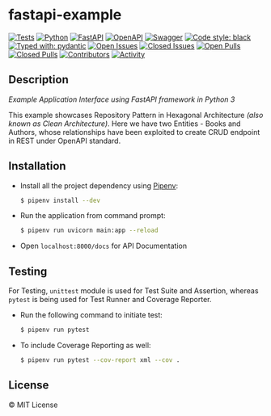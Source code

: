# fastapi-example

[![Tests](https://github.com/Progyan1997/fastapi-example/actions/workflows/tests.yml/badge.svg)](https://github.com/Progyan1997/fastapi-example/actions/workflows/tests.yml)
[![Python](https://img.shields.io/badge/python-3670A0?style=for-the-badge&logo=python&logoColor=ffdd54)](https://docs.python.org/3/)
[![FastAPI](https://img.shields.io/badge/FastAPI-005571?style=for-the-badge&logo=fastapi)](https://fastapi.tiangolo.com/)
[![OpenAPI](https://img.shields.io/badge/openapi-6BA539?style=for-the-badge&logo=openapi-initiative&logoColor=fff)](https://www.openapis.org/)
[![Swagger](https://img.shields.io/badge/-Swagger-%23Clojure?style=for-the-badge&logo=swagger&logoColor=white)](https://swagger.io/)
[![Code style: black](https://img.shields.io/badge/code%20style-black-000000.svg?style=for-the-badge)](https://black.readthedocs.io/en/stable/)
[![Typed with: pydantic](https://img.shields.io/badge/typed%20with-pydantic-BA600F.svg?style=for-the-badge)](https://black.readthedocs.io/en/stable/)
[![Open Issues](https://img.shields.io/github/issues-raw/Progyan1997/fastapi-example?style=for-the-badge)](https://github.com/Progyan1997/fastapi-example/issues)
[![Closed Issues](https://img.shields.io/github/issues-closed-raw/Progyan1997/fastapi-example?style=for-the-badge)](https://github.com/Progyan1997/fastapi-example/issues?q=is%3Aissue+is%3Aclosed)
[![Open Pulls](https://img.shields.io/github/issues-pr-raw/Progyan1997/fastapi-example?style=for-the-badge)](https://github.com/Progyan1997/fastapi-example/pulls)
[![Closed Pulls](https://img.shields.io/github/issues-pr-closed-raw/Progyan1997/fastapi-example?style=for-the-badge)](https://github.com/Progyan1997/fastapi-example/pulls?q=is%3Apr+is%3Aclosed)
[![Contributors](https://img.shields.io/github/contributors/Progyan1997/fastapi-example?style=for-the-badge)](https://github.com/Progyan1997/fastapi-example/graphs/contributors)
[![Activity](https://img.shields.io/github/last-commit/Progyan1997/fastapi-example?style=for-the-badge&label=most%20recent%20activity)](https://github.com/Progyan1997/fastapi-example/pulse)

## Description

_Example Application Interface using FastAPI framework in Python 3_

This example showcases Repository Pattern in Hexagonal Architecture _(also known as Clean Architecture)_. Here we have two Entities - Books and Authors, whose relationships have been exploited to create CRUD endpoint in REST under OpenAPI standard.

## Installation

- Install all the project dependency using [Pipenv](pipenv.pypa.io):

  ```sh
  $ pipenv install --dev
  ```

- Run the application from command prompt:
  ```sh
  $ pipenv run uvicorn main:app --reload
  ```
- Open `localhost:8000/docs` for API Documentation

## Testing

For Testing, `unittest` module is used for Test Suite and Assertion, whereas `pytest` is being used for Test Runner and Coverage Reporter.

- Run the following command to initiate test:
  ```sh
  $ pipenv run pytest
  ```
- To include Coverage Reporting as well:
  ```sh
  $ pipenv run pytest --cov-report xml --cov .
  ```

## License

&copy; MIT License
